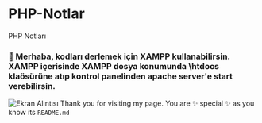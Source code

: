 # PHP-Notlar
PHP Notları

### 👋 Merhaba, kodları derlemek için XAMPP kullanabilirsin. XAMPP içerisinde  XAMPP dosya konumunda \htdocs klaösürüne atıp kontrol panelinden  apache server'e start verebilirsin.


![Ekran Alıntısı](https://user-images.githubusercontent.com/53434685/143288173-e6043200-d422-4c46-b027-45e2cdbf0843.PNG)
Thank you for visiting my page. You are ✨ special ✨ as you know  its `README.md`

